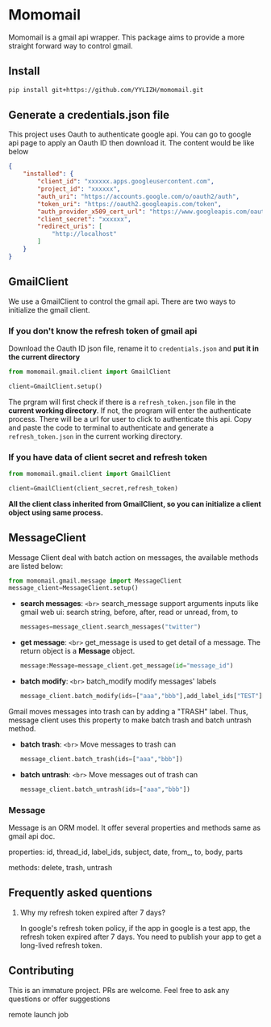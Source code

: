 # Momomail

Momomail is a gmail api wrapper. This package aims to provide a more straight forward way to control gmail.

## Install

```bash
pip install git+https://github.com/YYLIZH/momomail.git
```

## Generate a credentials.json file

This project uses Oauth to authenticate google api. You can go to google api page to apply an Oauth ID then download it. The content would be like below

```json
{
    "installed": {
        "client_id": "xxxxxx.apps.googleusercontent.com",
        "project_id": "xxxxxx",
        "auth_uri": "https://accounts.google.com/o/oauth2/auth",
        "token_uri": "https://oauth2.googleapis.com/token",
        "auth_provider_x509_cert_url": "https://www.googleapis.com/oauth2/v1/certs",
        "client_secret": "xxxxxx",
        "redirect_uris": [
            "http://localhost"
        ]
    }
}
```

## GmailClient

We use a GmailClient to control the gmail api. There are two ways to initialize the gmail client.

### If you don't know the refresh token of gmail api

Download the Oauth ID json file, rename it to `credentials.json` and **put it in the current directory**

```python
from momomail.gmail.client import GmailClient

client=GmailClient.setup()
```

The prgram will first check if there is a `refresh_token.json` file in the **current working directory**. If not, the program will enter the authenticate process. There will be a url for user to click to authenticate this api. Copy and paste the code to terminal to authenticate and generate a `refresh_token.json` in the current working directory.

### If you have data of client secret and refresh token

```python
from momomail.gmail.client import GmailClient

client=GmailClient(client_secret,refresh_token)
```

**All the client class inherited from GmailClient, so you can initialize a client object using same process.**

## MessageClient

Message Client deal with batch action on messages, the available methods are listed below:

```python
from momomail.gmail.message import MessageClient
message_client=MessageClient.setup()
```

- **search messages**: `<br>`
  search_message support arguments inputs like gmail web ui: search string, before, after, read or unread, from, to

  ```python
  messages=message_client.search_messages("twitter")
  ```
- **get message**: `<br>`
  get_message is used to get detail of a message. The return object is a **Message** object.

  ```python
  message:Message=message_client.get_message(id="message_id")
  ```
- **batch modify**: `<br>`
  batch_modify modify messages' labels

  ```python
  message_client.batch_modify(ids=["aaa","bbb"],add_label_ids["TEST"],remove_label_ids["SPAM"])
  ```

Gmail moves messages into trash can by adding a "TRASH" label. Thus, message client uses this property to make batch trash and batch untrash method.

- **batch trash**: `<br>`
  Move messages to trash can

  ```python
  message_client.batch_trash(ids=["aaa","bbb"])
  ```
- **batch untrash**: `<br>`
  Move messages out of trash can

  ```python
  message_client.batch_untrash(ids=["aaa","bbb"])
  ```

### Message

Message is an ORM model. It offer several properties and methods same as gmail api doc.

properties: id, thread_id, label_ids, subject, date, from_, to, body, parts

methods: delete, trash, untrash

## Frequently asked quentions

1. Why my refresh token expired after 7 days?

   In google's refresh token policy, if the app in google is a test app, the refresh token expired after 7 days. You need to publish your app to get a long-lived refresh token.

## Contributing

This is an immature project. PRs are welcome. Feel free to ask any questions or offer suggestions



remote launch job

